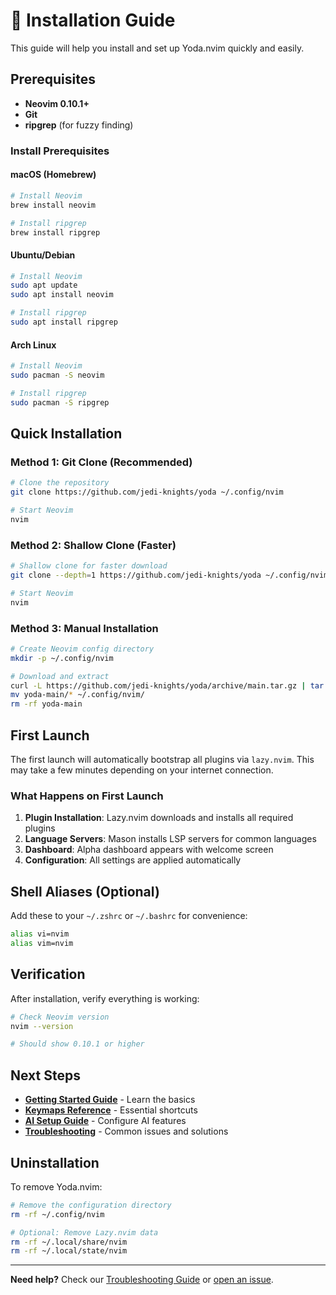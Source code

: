 # 🚀 Installation Guide

This guide will help you install and set up Yoda.nvim quickly and easily.

## Prerequisites

- **Neovim 0.10.1+**
- **Git**
- **ripgrep** (for fuzzy finding)

### Install Prerequisites

#### macOS (Homebrew)
```bash
# Install Neovim
brew install neovim

# Install ripgrep
brew install ripgrep
```

#### Ubuntu/Debian
```bash
# Install Neovim
sudo apt update
sudo apt install neovim

# Install ripgrep
sudo apt install ripgrep
```

#### Arch Linux
```bash
# Install Neovim
sudo pacman -S neovim

# Install ripgrep
sudo pacman -S ripgrep
```

## Quick Installation

### Method 1: Git Clone (Recommended)
```bash
# Clone the repository
git clone https://github.com/jedi-knights/yoda ~/.config/nvim

# Start Neovim
nvim
```

### Method 2: Shallow Clone (Faster)
```bash
# Shallow clone for faster download
git clone --depth=1 https://github.com/jedi-knights/yoda ~/.config/nvim

# Start Neovim
nvim
```

### Method 3: Manual Installation
```bash
# Create Neovim config directory
mkdir -p ~/.config/nvim

# Download and extract
curl -L https://github.com/jedi-knights/yoda/archive/main.tar.gz | tar -xz
mv yoda-main/* ~/.config/nvim/
rm -rf yoda-main
```

## First Launch

The first launch will automatically bootstrap all plugins via `lazy.nvim`. This may take a few minutes depending on your internet connection.

### What Happens on First Launch
1. **Plugin Installation**: Lazy.nvim downloads and installs all required plugins
2. **Language Servers**: Mason installs LSP servers for common languages
3. **Dashboard**: Alpha dashboard appears with welcome screen
4. **Configuration**: All settings are applied automatically

## Shell Aliases (Optional)

Add these to your `~/.zshrc` or `~/.bashrc` for convenience:

```bash
alias vi=nvim
alias vim=nvim
```

## Verification

After installation, verify everything is working:

```bash
# Check Neovim version
nvim --version

# Should show 0.10.1 or higher
```

## Next Steps

- **[Getting Started Guide](GETTING_STARTED.md)** - Learn the basics
- **[Keymaps Reference](KEYMAPS.md)** - Essential shortcuts
- **[AI Setup Guide](AI_SETUP.md)** - Configure AI features
- **[Troubleshooting](TROUBLESHOOTING.md)** - Common issues and solutions

## Uninstallation

To remove Yoda.nvim:

```bash
# Remove the configuration directory
rm -rf ~/.config/nvim

# Optional: Remove Lazy.nvim data
rm -rf ~/.local/share/nvim
rm -rf ~/.local/state/nvim
```

---

**Need help?** Check our [Troubleshooting Guide](TROUBLESHOOTING.md) or [open an issue](https://github.com/jedi-knights/yoda.nvim/issues).
